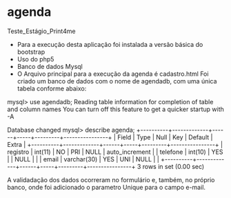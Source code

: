 # agenda
Teste_Estágio_Print4me
- Para a execução desta aplicação foi instalada a versão básica do bootstrap
- Uso do php5
- Banco de dados Mysql
- O Arquivo principal para a execução da agenda é cadastro.html
Foi criado um banco de dados com o nome de agendadb,
com uma única tabela conforme abaixo:

mysql> use agendadb;
Reading table information for completion of table and column names
You can turn off this feature to get a quicker startup with -A

Database changed
mysql> describe agenda;
+----------+-------------+------+-----+---------+----------------+
| Field    | Type        | Null | Key | Default | Extra          |
+----------+-------------+------+-----+---------+----------------+
| registro | int(11)     | NO   | PRI | NULL    | auto_increment |
| telefone | int(10)     | YES  |     | NULL    |                |
| email    | varchar(30) | YES  | UNI | NULL    |                |
+----------+-------------+------+-----+---------+----------------+
3 rows in set (0.00 sec)

A validadação dos dados ocorreram no formulário e, também, no próprio banco, onde foi adicionado o parametro Unique para 
o campo e-mail.

